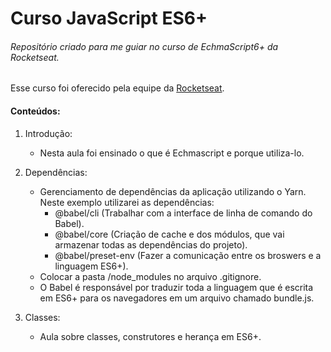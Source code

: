 # Curso JavaScript ES6+
###### Repositório criado para me guiar no curso de EchmaScript6+ da Rocketseat.

Esse curso foi oferecido pela equipe da [Rocketseat](https://skylab.rocketseat.com.br).

#### Conteúdos:
1. Introdução:
    - Nesta aula foi ensinado o que é Echmascript e porque utiliza-lo.

2. Dependências:
    - Gerenciamento de dependências da aplicação utilizando o Yarn. Neste exemplo utilizarei as dependências:
        - @babel/cli (Trabalhar com a interface de linha de comando do Babel).
        - @babel/core (Criação de cache e dos módulos, que vai armazenar todas as dependências do projeto).
        - @babel/preset-env (Fazer a comunicação entre os broswers e a linguagem ES6+).
    - Colocar a pasta /node_modules no arquivo .gitignore.
    - O Babel é responsável por traduzir toda a linguagem que é escrita em ES6+ para os navegadores em um arquivo chamado bundle.js.

3. Classes:
    - Aula sobre classes, construtores e herança em ES6+.